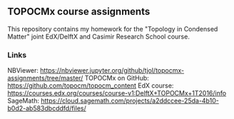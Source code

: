 ## TOPOCMx course assignments

This repository contains my homework for the "Topology in Condensed Matter" joint
EdX/DelftX and Casimir Research School course.

### Links

NBViewer: https://nbviewer.jupyter.org/github/tjol/topocmx-assignments/tree/master/
TOPOCMx on GitHub: https://github.com/topocm/topocm_content
EdX course: https://courses.edx.org/courses/course-v1:DelftX+TOPOCMx+1T2016/info
SageMath: https://cloud.sagemath.com/projects/a2ddccee-25da-4b10-b0d2-ab583dbcddfd/files/
